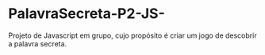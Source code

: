 # PalavraSecreta-P2-JS-
Projeto de Javascript em grupo, cujo propósito é criar um jogo de descobrir a palavra secreta.
